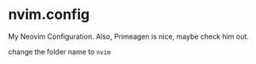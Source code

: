 # nvim.config
My Neovim Configuration. Also, Primeagen is nice, maybe check him out. 

change the folder name to ```nvim```

